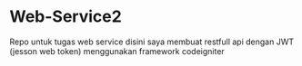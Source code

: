 # Web-Service2
Repo untuk tugas web service
disini saya membuat restfull api dengan JWT (jesson web token) menggunakan framework codeigniter

